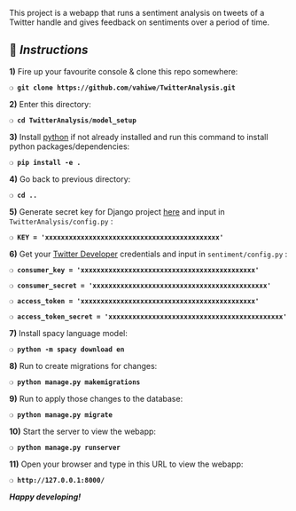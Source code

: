 This project is a webapp that runs a sentiment analysis on tweets of a Twitter handle and gives feedback on sentiments over a period of time.

## :page_with_curl:  _Instructions_

**1)** Fire up your favourite console & clone this repo somewhere:

__`❍ git clone https://github.com/vahiwe/TwitterAnalysis.git`__

**2)** Enter this directory:

__`❍ cd TwitterAnalysis/model_setup`__

**3)** Install [python](https://www.python.org/) if not already installed and run this command to install python packages/dependencies:

__`❍ pip install -e . `__

**4)** Go back to previous directory:

__`❍ cd .. `__

**5)** Generate secret key for Django project [here](https://miniwebtool.com/django-secret-key-generator/) and input in `TwitterAnalysis/config.py` :

__`❍ KEY = 'xxxxxxxxxxxxxxxxxxxxxxxxxxxxxxxxxxxxxxxxxxxx' `__

**6)** Get your [Twitter Developer](https://developer.twitter.com/) credentials and input in `sentiment/config.py` :

__`❍ consumer_key = 'xxxxxxxxxxxxxxxxxxxxxxxxxxxxxxxxxxxxxxxxxxxx' `__

__`❍ consumer_secret = 'xxxxxxxxxxxxxxxxxxxxxxxxxxxxxxxxxxxxxxxxxxxx' `__

__`❍ access_token = 'xxxxxxxxxxxxxxxxxxxxxxxxxxxxxxxxxxxxxxxxxxxx' `__

__`❍ access_token_secret = 'xxxxxxxxxxxxxxxxxxxxxxxxxxxxxxxxxxxxxxxxxxxx' `__

**7)** Install spacy language model:

__`❍ python -m spacy download en `__

**8)** Run to create migrations for changes:

__`❍ python manage.py makemigrations`__

**9)** Run to apply those changes to the database:

__`❍ python manage.py migrate`__

**10)** Start the server to view the webapp:

__`❍ python manage.py runserver `__

**11)** Open your browser and type in this URL to view the webapp:

__`❍ http://127.0.0.1:8000/`__

__*Happy developing!*__
